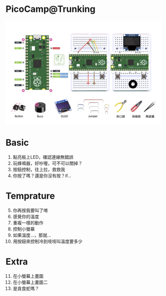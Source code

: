# PicoCamp@Trunking
![fig](https://github.com/chyijiunn/picocamp/blob/main/PicoCamp.jpg)

# Basic
1. 點亮板上LED，確認連線無錯誤
2. 玩蜂鳴器，好吵喔，可不可以關掉？
3. 按鈕控制，往上拉，救救我
4. 你按了嗎？還是你沒有按？if...
# Temprature
5. 你再按我要叫了唷
6. 感覺你的溫度
7. 重複一樣的動作
8. 控制小螢幕
9. 如果溫度...，那就...
10. 用按鈕來控制冷到吱吱叫溫度要多少
# Extra
11. 在小螢幕上畫圖
12. 在小螢幕上畫圖二
13. 是貪食蛇嗎？
